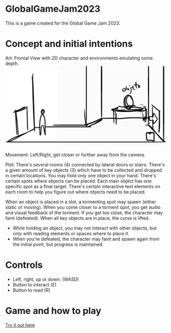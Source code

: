 # GlobalGameJam2023

This is a game created for the Global Game Jam 2023.

# Concept and initial intentions

Art: Frontal View with 2D character and environments emulating some depth.
![Frontal view with some depth](Documentation/InitialSketch.png)

Movement: Left/Right, get closer or further away from the camera.

Plot: There's several rooms (4) connected by lateral doors or stairs. There's a given amount of key objects (3) which have to be collected and dropped in certain locations. You may hold only one object in your hand. There's certain spots where objects can be placed. Each main object has one specific spot as a final target. There's certain interactive text elements on each room to help you figure out where objects need to be placed.

When an object is placed in a slot, a tormenting spot may spawn (either static or moving). When you come closer to a torment spot, you get audio and visual feedback of the torment. If you get too close, the character may faint (defeated). When all key objects are in place, the curse is lifted.

 - While holding an object, you may not interact with other objects, but only with reading elements or spaces where to place it.
 - When you're defeated, the character may faint and spawn again from the initial point, but progress is maintained.

# Controls
 - Left, right, up or down. (WASD)
 - Button to interact (E)
 - Button to read (R)

# Game and how to play
[Try it out here](https://exantares.github.io/GlobalGameJam2023WebGL/)
